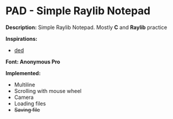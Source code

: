 # PAD - Simple Raylib Notepad
**Description:**
Simple Raylib Notepad. Mostly **C** and **Raylib** practice

**Inspirations:**
- [ded](https://github.com/tsoding/ded)

**Font: Anonymous Pro**

**Implemented:**
- Multiline
- Scrolling with mouse wheel
- Camera
- Loading files
- ~~Saving file~~
